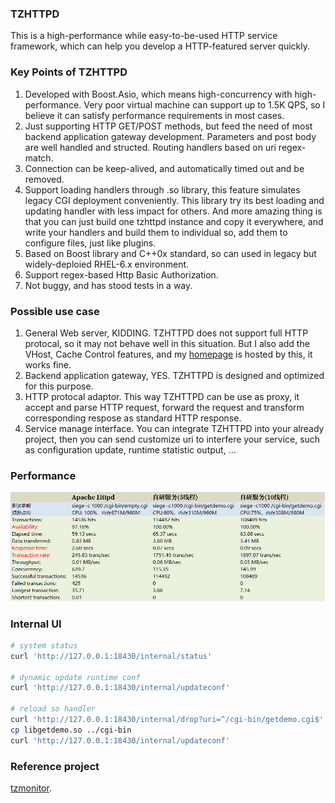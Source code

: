 ### TZHTTPD
This is a high-performance while easy-to-be-used HTTP service framework, which can help you develop a HTTP-featured server quickly.   

### Key Points of TZHTTPD
1. Developed with Boost.Asio, which means high-concurrency with high-performance. Very poor virtual machine can support up to 1.5K QPS, so I believe it can satisfy performance requirements in most cases.    
2. Just supporting HTTP GET/POST methods, but feed the need of most backend application gateway development. Parameters and post body are well handled and structed. Routing handlers based on uri regex-match.    
3. Connection can be keep-alived, and automatically timed out and be removed.   
4. Support loading handlers through .so library, this feature simulates legacy CGI deployment conveniently. This library try its best loading and updating handler with less impact for others. And more amazing thing is that you can just build one tzhttpd instance and copy it everywhere, and write your handlers and build them to individual so, add them to configure files, just like plugins.   
5. Based on Boost library and C++0x standard, so can used in legacy but widely-deploied RHEL-6.x environment.   
6. Support regex-based Http Basic Authorization.   
7. Not buggy, and has stood tests in a way.

### Possible use case
1. General Web server, KIDDING. TZHTTPD does not support full HTTP protocal, so it may not behave well in this situation. But I also add the VHost, Cache Control features, and my [homepage](http://taozj.net) is hosted by this, it works fine.   
2. Backend application gateway, YES. TZHTTPD is designed and optimized for this purpose.   
3. HTTP protocal adaptor. This way TZHTTPD can be use as proxy, it accept and parse HTTP request, forward the request and transform corresponding respose as standard HTTP response.   
4. Service manage interface. You can integrate TZHTTPD into your already project, then you can send customize uri to interfere your service, such as configuration update, runtime statistic output, ...   

### Performance
![siege](siege.png?raw=true "siege")

### Internal UI
```bash
# system status
curl 'http://127.0.0.1:18430/internal/status'

# dynamic update runtime conf
curl 'http://127.0.0.1:18430/internal/updateconf'

# reload so handler
curl 'http://127.0.0.1:18430/internal/drop?uri=^/cgi-bin/getdemo.cgi$'
cp libgetdemo.so ../cgi-bin 
curl 'http://127.0.0.1:18430/internal/updateconf'
```

### Reference project
[tzmonitor](https://github.com/taozhijiang/tzmonitor).   

